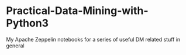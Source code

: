 # Practical-Data-Mining-with-Python3
My Apache Zeppelin notebooks for a series of useful DM related stuff in general
